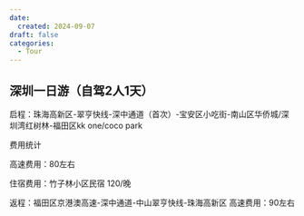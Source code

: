 ```yaml
---
date:
  created: 2024-09-07
draft: false
categories: 
  - Tour
---
```


## 深圳一日游（自驾2人1天）

启程：珠海高新区-翠亨快线-深中通道（首次）-宝安区小吃街-南山区华侨城/深圳湾红树林-福田区kk one/coco park

费用统计

高速费用：80左右

住宿费用：竹子林小区民宿 120/晚



返程：福田区京港澳高速-深中通道-中山翠亨快线-珠海高新区
高速费用：90左右
